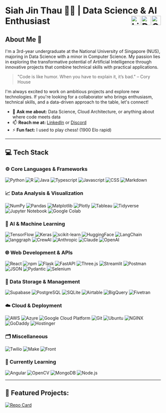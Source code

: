 # Siah Jin Thau 👨‍💻 | Data Science & AI Enthusiast &nbsp; &nbsp; [<img align="right" alt="GitHub" width="30px" src="https://img.icons8.com/fluent/48/000000/mail.png" />](mailto:jinthauofficial@gmail.com) [<img align="right" alt="Discord" width="30px" src="https://img.icons8.com/color/48/000000/discord-logo.png" />](https://discordapp.com/users/asjaytee) [<img align="right" alt="LinkedIn" width="30px" src="https://img.icons8.com/fluent/48/000000/linkedin.png" />](https://www.linkedin.com/in/siahjinthau)


## About Me 🌟

I'm a 3rd-year undergraduate at the National University of Singapore (NUS), majoring in Data Science with a minor in Computer Science. My passion lies in exploring the transformative potential of Artificial Intelligence through innovative projects that combine technical skills with practical applications.

> "Code is like humor. When you have to explain it, it’s bad." – Cory House

I'm always excited to work on ambitious projects and explore new technologies. If you're looking for a collaborator who brings enthusiasm, technical skills, and a data-driven approach to the table, let's connect!

- 💬 **Ask me about:** Data Science, Cloud Architecture, or anything about where code meets data
- 📫 **Reach me at:** [LinkedIn](https://www.linkedin.com/in/siahjinthau) or [Discord](https://discordapp.com/users/asjaytee)
- ⚡ **Fun fact:** I used to play chess! (1900 Elo rapid)

---

## 💻 Tech Stack

### ⚙️ Core Languages & Frameworks
![Python](https://img.shields.io/badge/python-3670A0?style=for-the-badge&logo=python&logoColor=ffdd54)
![R](https://img.shields.io/badge/r-%23276DC3.svg?style=for-the-badge&logo=r&logoColor=white)
![Java](https://img.shields.io/badge/java-%23ED8B00.svg?style=for-the-badge&logo=openjdk&logoColor=white)
![Typescript](https://img.shields.io/badge/TypeScript-3178C6?style=for-the-badge&logo=typescript&logoColor=white)
![Javascript](https://img.shields.io/badge/Javascript-F7DF1E?style=for-the-badge&logo=javascript&logoColor=black)
![CSS](https://img.shields.io/badge/css-663399?style=for-the-badge&logo=css&logoColor=white)
![Markdown](https://img.shields.io/badge/markdown-000000?style=for-the-badge&logo=markdown&logoColor=white)

### 📈 Data Analysis & Visualization
![NumPy](https://img.shields.io/badge/numpy-%23013243.svg?style=for-the-badge&logo=numpy&logoColor=white)
![Pandas](https://img.shields.io/badge/pandas-%23150458.svg?style=for-the-badge&logo=pandas&logoColor=white)
![Matplotlib](https://custom-icon-badges.demolab.com/badge/matplotlib-F7F7F7.svg?style=for-the-badge&logo=matplotlib)
![Plotly](https://img.shields.io/badge/Plotly-%233F4F75.svg?style=for-the-badge&logo=plotly&logoColor=white)
![Tableau](https://custom-icon-badges.demolab.com/badge/tableau-3766C4.svg?style=for-the-badge&logo=tableau)
![Tidyverse](https://img.shields.io/badge/tidyverse-1A162D?style=for-the-badge&logo=tidyverse&logoColor=white)
![Jupyter Notebook](https://img.shields.io/badge/notebook-F37626?style=for-the-badge&logo=jupyter&logoColor=white)
![Google Colab](https://img.shields.io/badge/Colab-F9AB00?style=for-the-badge&logo=googlecolab&color=525252)

### 🤖 AI & Machine Learning 
![TensorFlow](https://img.shields.io/badge/TensorFlow-%23FF6F00.svg?style=for-the-badge&logo=TensorFlow&logoColor=white)
![Keras](https://img.shields.io/badge/Keras-%23D00000.svg?style=for-the-badge&logo=Keras&logoColor=white)
![scikit-learn](https://img.shields.io/badge/scikit--learn-%23F7931E.svg?style=for-the-badge&logo=scikit-learn&logoColor=white)
![HuggingFace](https://img.shields.io/badge/-HuggingFace-FDEE21?style=for-the-badge&logo=HuggingFace&logoColor=black)
![LangChain](https://img.shields.io/badge/langchain-1C3C3C?style=for-the-badge&logo=langchain&logoColor=white)
![langgraph](https://img.shields.io/badge/langgraph-1C3C3C?style=for-the-badge&logo=langgraph&logoColor=white)
![CrewAI](https://img.shields.io/badge/crewai-FF5A50?style=for-the-badge&logo=crewai&logoColor=white)
![Anthropic](https://img.shields.io/badge/Anthropic-F0EEE6?style=for-the-badge&logo=anthropic&logoColor=191919)
![Claude](https://img.shields.io/badge/claude-D97757?style=for-the-badge&logo=claude&logoColor=white)
![OpenAI](https://img.shields.io/badge/openai-412991?style=for-the-badge&logo=openai&logoColor=white)

### 🌐 Web Development & APIs
![React](https://img.shields.io/badge/react-%2320232a.svg?style=for-the-badge&logo=react&logoColor=%2361DAFB)
![npm](https://img.shields.io/badge/NPM%20client-CB3837.svg?style=for-the-badge&logo=npm&logoColor=white)
![Flask](https://img.shields.io/badge/flask-%23000.svg?style=for-the-badge&logo=flask&logoColor=white)
![FastAPI](https://img.shields.io/badge/FastAPI-009688?style=for-the-badge&logo=fastapi&logoColor=white)
![Three.js](https://img.shields.io/badge/three.js-000000?style=for-the-badge&logo=threedotjs&logoColor=white)
![Streamlit](https://img.shields.io/badge/Streamlit-%23FE4B4B.svg?style=for-the-badge&logo=streamlit&logoColor=white)
![Postman](https://img.shields.io/badge/Postman-FF6C37?style=for-the-badge&logo=postman&logoColor=white)
![JSON](https://img.shields.io/badge/JSON-000000?style=for-the-badge&logo=json&logoColor=white)
![Pydantic](https://img.shields.io/badge/pydantic-E92063?style=for-the-badge&logo=pydantic&logoColor=white)
![Selenium](https://img.shields.io/badge/Selenium-43B02A?style=for-the-badge&logo=selenium&logoColor=white)

### 💾 Data Storage & Management
![Supabase](https://img.shields.io/badge/Supabase-3ECF8E?style=for-the-badge&logo=supabase&logoColor=white)
![PostgreSQL](https://img.shields.io/badge/postgresql-FFFFFF.svg?style=for-the-badge&logo=postgresql&logoColor=black)
![SQLite](https://img.shields.io/badge/sqlite-%2307405e.svg?style=for-the-badge&logo=sqlite&logoColor=white)
![Airtable](https://img.shields.io/badge/Airtable-18BFFF?style=for-the-badge&logo=Airtable&logoColor=white)
![BigQuery](https://img.shields.io/badge/bigquery-669DF6.svg?style=for-the-badge&logo=googlebigquery&logoColor=white)
![Fivetran](https://custom-icon-badges.demolab.com/badge/fivetran-F7F7F7.svg?style=for-the-badge&logoColor=137AFA&logo=fivetran)

### ☁️ Cloud & Deployment
![AWS](https://img.shields.io/badge/Amazon_Web_Services-232F3E?style=for-the-badge&logo=amazonwebservices&logoColor=white)
![Azure](https://custom-icon-badges.demolab.com/badge/Azure-F7F7F7.svg?style=for-the-badge&logo=azure1)
![Google Cloud Platform](https://img.shields.io/badge/google%20cloud-4285F4?style=for-the-badge&logo=googlecloud&logoColor=white)
![Git](https://img.shields.io/badge/git-%23F05033.svg?style=for-the-badge&logo=git&logoColor=white)
![Ubuntu](https://img.shields.io/badge/Ubuntu-E95420?style=for-the-badge&logo=ubuntu&logoColor=white)
![NGINX](https://img.shields.io/badge/nginx-009639.svg?style=for-the-badge&logo=nginx&logoColor=white)
![GoDaddy](https://img.shields.io/badge/godaddy-1BDBDB?style=for-the-badge&logo=godaddy&logoColor=white)
![Hostinger](https://img.shields.io/badge/Hostinger-673DE6?style=for-the-badge&logo=hostinger&logoColor=white)

### 🗂️ Miscellaneous
![Twilio](https://img.shields.io/badge/twilio-F22F46?style=for-the-badge&logo=twilio&logoColor=white)
![Make](https://img.shields.io/badge/Make-6D00CC?style=for-the-badge&logo=make&logoColor=white)
![Front](https://custom-icon-badges.demolab.com/badge/FRONT-F7F7F7.svg?style=for-the-badge&logo=front)

### 🌱 Currently Learning
![Angular](https://img.shields.io/badge/Angular-DD0031?style=for-the-badge&logo=angular&logoColor=white)
![OpenCV](https://img.shields.io/badge/opencv-%23white.svg?style=for-the-badge&logo=opencv&logoColor=white)
![MongoDB](https://img.shields.io/badge/mongo%20db-47A248.svg?style=for-the-badge&logo=mongodb&logoColor=white)
![Node.js](https://img.shields.io/badge/node.js-5FA04E.svg?style=for-the-badge&logo=nodedotjs&logoColor=white)

---

## 🚀 Featured Projects:

[![Repo Card](https://github-readme-stats.vercel.app/api/pin/?username=asjaytee&repo=PB-Chatbot&theme=tokyonight)](https://github.com/AsJayTee/PB-Chatbot)

